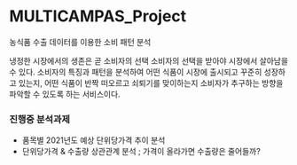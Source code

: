 # MULTICAMPAS_Project

농식품 수출 데이터를 이용한 소비 패턴 분석

냉정한 시장에서의 생존은 곧 소비자의 선택
소비자의 선택을 받아야 시장에서 살아남을 수 있다. 
소비자의 특징과 패턴을 분석하여 어떤 식품이 시장에 출시되고 꾸준히 성장하고 있는지, 
어떤 식품이 반짝 떠오르고 쇠퇴기를 맞이하는지 소비자가 추구하는 방향을 파악할 수 있도록 하는 서비스이다.

### 진행중 분석과제
- 품목별 2021년도 예상 단위당가격 추이 분석
- 단위당가격 & 수출량 상관관계 분석 ; 가격이 올라가면 수출량은 줄어들까?
